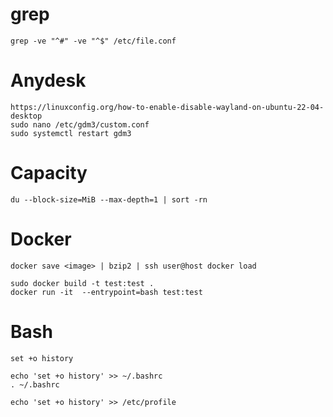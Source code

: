 # grep
```
grep -ve "^#" -ve "^$" /etc/file.conf
```
# Anydesk 
```
https://linuxconfig.org/how-to-enable-disable-wayland-on-ubuntu-22-04-desktop
sudo nano /etc/gdm3/custom.conf
sudo systemctl restart gdm3
```
# Capacity
```
du --block-size=MiB --max-depth=1 | sort -rn
```

# Docker
```
docker save <image> | bzip2 | ssh user@host docker load

sudo docker build -t test:test .
docker run -it  --entrypoint=bash test:test
```
# Bash
```
set +o history

echo 'set +o history' >> ~/.bashrc
. ~/.bashrc

echo 'set +o history' >> /etc/profile
```
